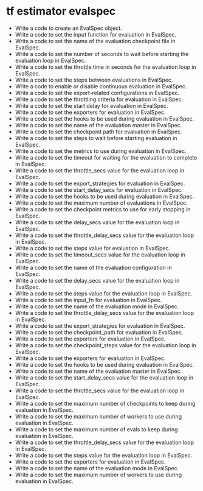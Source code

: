# tf estimator evalspec

- Write a code to create an EvalSpec object.
- Write a code to set the input function for evaluation in EvalSpec.
- Write a code to set the name of the evaluation checkpoint file in EvalSpec.
- Write a code to set the number of seconds to wait before starting the evaluation loop in EvalSpec.
- Write a code to set the throttle time in seconds for the evaluation loop in EvalSpec.
- Write a code to set the steps between evaluations in EvalSpec.
- Write a code to enable or disable continuous evaluation in EvalSpec.
- Write a code to set the export-related configurations in EvalSpec.
- Write a code to set the throttling criteria for evaluation in EvalSpec.
- Write a code to set the start delay for evaluation in EvalSpec.
- Write a code to set the exporters for evaluation in EvalSpec.
- Write a code to set the hooks to be used during evaluation in EvalSpec.
- Write a code to set the name of the evaluation master in EvalSpec.
- Write a code to set the checkpoint path for evaluation in EvalSpec.
- Write a code to set the steps to wait before starting evaluation in EvalSpec.
- Write a code to set the metrics to use during evaluation in EvalSpec.
- Write a code to set the timeout for waiting for the evaluation to complete in EvalSpec.
- Write a code to set the throttle_secs value for the evaluation loop in EvalSpec.
- Write a code to set the export_strategies for evaluation in EvalSpec.
- Write a code to set the start_delay_secs for evaluation in EvalSpec.
- Write a code to set the hooks to be used during evaluation in EvalSpec.
- Write a code to set the maximum number of evaluations in EvalSpec.
- Write a code to set the checkpoint metrics to use for early stopping in EvalSpec.
- Write a code to set the delay_secs value for the evaluation loop in EvalSpec.
- Write a code to set the throttle_delay_secs value for the evaluation loop in EvalSpec.
- Write a code to set the steps value for evaluation in EvalSpec.
- Write a code to set the timeout_secs value for the evaluation loop in EvalSpec.
- Write a code to set the name of the evaluation configuration in EvalSpec.
- Write a code to set the delay_secs value for the evaluation loop in EvalSpec.
- Write a code to set the steps value for the evaluation loop in EvalSpec.
- Write a code to set the input_fn for evaluation in EvalSpec.
- Write a code to set the name of the evaluation mode in EvalSpec.
- Write a code to set the throttle_delay_secs value for the evaluation loop in EvalSpec.
- Write a code to set the export_strategies for evaluation in EvalSpec.
- Write a code to set the checkpoint_path for evaluation in EvalSpec.
- Write a code to set the exporters for evaluation in EvalSpec.
- Write a code to set the checkpoint_steps value for the evaluation loop in EvalSpec.
- Write a code to set the exporters for evaluation in EvalSpec.
- Write a code to set the hooks to be used during evaluation in EvalSpec.
- Write a code to set the name of the evaluation master in EvalSpec.
- Write a code to set the start_delay_secs value for the evaluation loop in EvalSpec.
- Write a code to set the throttle_secs value for the evaluation loop in EvalSpec.
- Write a code to set the maximum number of checkpoints to keep during evaluation in EvalSpec.
- Write a code to set the maximum number of workers to use during evaluation in EvalSpec.
- Write a code to set the maximum number of evals to keep during evaluation in EvalSpec.
- Write a code to set the throttle_delay_secs value for the evaluation loop in EvalSpec.
- Write a code to set the steps value for the evaluation loop in EvalSpec.
- Write a code to set the exporters for evaluation in EvalSpec.
- Write a code to set the name of the evaluation mode in EvalSpec.
- Write a code to set the maximum number of workers to use during evaluation in EvalSpec.
